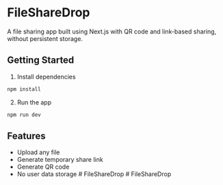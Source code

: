 
# FileShareDrop

A file sharing app built using Next.js with QR code and link-based sharing, without persistent storage.

## Getting Started

1. Install dependencies

```bash
npm install
```

2. Run the app

```bash
npm run dev
```

## Features

- Upload any file
- Generate temporary share link
- Generate QR code
- No user data storage
#   F i l e S h a r e D r o p  
 #   F i l e S h a r e D r o p  
 